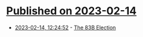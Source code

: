 # [Published on 2023-02-14](index.md)

* [2023-02-14, 12:24:52](https://news.ycombinator.com/item?id=34788357) - [The 83B Election](https://avc.com/2023/02/the-83b-election/)
